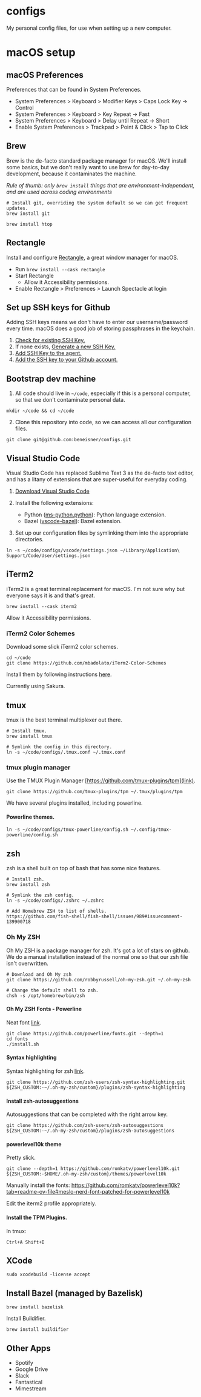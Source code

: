 # configs
My personal config files, for use when setting up a new computer.

# macOS setup

## macOS Preferences

Preferences that can be found in System Preferences.

* System Preferences > Keyboard > Modifier Keys > Caps Lock Key -> Control
* System Preferences > Keyboard > Key Repeat -> Fast
* System Preferences > Keyboard > Delay until Repeat -> Short
* Enable System Preferences > Trackpad > Point & Click > Tap to Click

## Brew

Brew is the de-facto standard package manager for macOS. We'll install some basics, but we don't really want to use brew for day-to-day development, because it contaminates the machine. 

*Rule of thumb: only `brew install` things that are environment-independent, and are used across coding environments*

```
# Install git, overriding the system default so we can get frequent updates.
brew install git

brew install htop
```

## Rectangle

Install and configure [Rectangle](https://github.com/rxhanson/Rectangle), a great window manager for macOS.

* Run `brew install --cask rectangle`
* Start Rectangle
    * Allow it Accessibility permissions.
* Enable Rectangle > Preferences > Launch Spectacle at login


## Set up SSH keys for Github

Adding SSH keys means we don't have to enter our username/password every time. macOS does a good job of storing passphrases in the keychain.

1. [Check for existing SSH Key.](https://docs.github.com/en/authentication/connecting-to-github-with-ssh/checking-for-existing-ssh-keys)
2. If none exists, [Generate a new SSH Key.](https://docs.github.com/en/authentication/connecting-to-github-with-ssh/generating-a-new-ssh-key-and-adding-it-to-the-ssh-agent)
3. [Add SSH Key to the agent.](https://docs.github.com/en/authentication/connecting-to-github-with-ssh/generating-a-new-ssh-key-and-adding-it-to-the-ssh-agent#adding-your-ssh-key-to-the-ssh-agent)
4. [Add the SSH key to your Github account.](https://docs.github.com/en/authentication/connecting-to-github-with-ssh/adding-a-new-ssh-key-to-your-github-account)

## Bootstrap dev machine

1) All code should live in `~/code`, especially if this is a personal computer, so that we don't contaminate personal data.
```
mkdir ~/code && cd ~/code
```

2) Clone this repository into code, so we can access all our configuration files.
```
git clone git@github.com:beneisner/configs.git
```

## Visual Studio Code

Visual Studio Code has replaced Sublime Text 3 as the de-facto text editor, and has a litany of extensions that are super-useful for everyday coding.

1) [Download Visual Studio Code](https://code.visualstudio.com/download)

2) Install the following extensions:
    * Python ([ms-python.python](https://marketplace.visualstudio.com/items?itemName=ms-python.python)): Python language extension.
    * Bazel ([vscode-bazel](https://marketplace.visualstudio.com/items?itemName=BazelBuild.vscode-bazel&ssr=false)): Bazel extension.
  
3) Set up our configuration files by symlinking them into the appropriate directories.

```
ln -s ~/code/configs/vscode/settings.json ~/Library/Application\ Support/Code/User/settings.json
```

## iTerm2

iTerm2 is a great terminal replacement for macOS. I'm not sure why but everyone says it is and that's great.

`brew install --cask iterm2`

Allow it Accessibility permissions.

### iTerm2 Color Schemes

Download some slick iTerm2 color schemes.

```
cd ~/code
git clone https://github.com/mbadolato/iTerm2-Color-Schemes
```

Install them by following instructions [here](https://github.com/mbadolato/iTerm2-Color-Schemes?tab=readme-ov-file#installation-instructions).

Currently using Sakura.

## tmux

tmux is the best terminal multiplexer out there.
```
# Install tmux.
brew install tmux

# Symlink the config in this directory.
ln -s ~/code/configs/.tmux.conf ~/.tmux.conf

```
### tmux plugin manager
Use the TMUX Plugin Manager [https://github.com/tmux-plugins/tpm](link).

```
git clone https://github.com/tmux-plugins/tpm ~/.tmux/plugins/tpm
```

We have several plugins installed, including powerline.

#### Powerline themes.

```
ln -s ~/code/configs/tmux-powerline/config.sh ~/.config/tmux-powerline/config.sh
```

## zsh

zsh is a shell built on top of bash that has some nice features.
```
# Install zsh.
brew install zsh

# Symlink the zsh config.
ln -s ~/code/configs/.zshrc ~/.zshrc

# Add Homebrew ZSH to list of shells.
https://github.com/fish-shell/fish-shell/issues/989#issuecomment-139900718
```

### Oh My ZSH

Oh My ZSH is a package manager for zsh. It's got a lot of stars on github. We do a manual installation instead of the normal one so that our zsh file isn't overwritten.

```
# Download and Oh My zsh
git clone https://github.com/robbyrussell/oh-my-zsh.git ~/.oh-my-zsh

# Change the default shell to zsh.
chsh -s /opt/homebrew/bin/zsh
```

#### Oh My ZSH Fonts - Powerline
Neat font [link](https://github.com/powerline/fonts).
```
git clone https://github.com/powerline/fonts.git --depth=1
cd fonts
./install.sh
```

#### Syntax highlighting
Syntax highlighting for zsh [link](https://github.com/zsh-users/zsh-syntax-highlighting).
```
git clone https://github.com/zsh-users/zsh-syntax-highlighting.git ${ZSH_CUSTOM:-~/.oh-my-zsh/custom}/plugins/zsh-syntax-highlighting
```

#### Install zsh-autosuggestions
Autosuggestions that can be completed with the right arrow key.
```
git clone https://github.com/zsh-users/zsh-autosuggestions ${ZSH_CUSTOM:-~/.oh-my-zsh/custom}/plugins/zsh-autosuggestions
```

#### powerlevel10k theme

Pretty slick.

```git clone --depth=1 https://github.com/romkatv/powerlevel10k.git ${ZSH_CUSTOM:-$HOME/.oh-my-zsh/custom}/themes/powerlevel10k```

Manually install the fonts:
https://github.com/romkatv/powerlevel10k?tab=readme-ov-file#meslo-nerd-font-patched-for-powerlevel10k

Edit the iterm2 profile appropriately.


#### Install the TPM Plugins.

In tmux:
```
Ctrl+A Shift+I
```

## XCode

```
sudo xcodebuild -license accept
```


## Install Bazel (managed by Bazelisk)

```
brew install bazelisk
```

Install Buildifier.
```
brew install buildifier
```

## Other Apps

* Spotify
* Google Drive
* Slack
* Fantastical
* Mimestream
